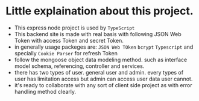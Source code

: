 # Little explaination about this project.

- This express node project is used by `TypeScript`
- This backend site is made with real basis with following JSON Web Token with access Token and secret Token. 
- in generally usage packeges are: `JSON Web TOken` `bcrypt` `Typescript` and specially `Cookie Parser` for refresh Token
- follow the mongoose object data modeling method. such as interface model schema, referencing, controller and services.
- there has two types of user. general user and admin. every types of user has limitation access but admin can access user data user cannot.
- it's ready to collaborate with any sort of client side project as with error handling method clearly. 